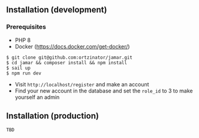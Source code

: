 ## Installation (development)

### Prerequisites

-   PHP 8
-   Docker (https://docs.docker.com/get-docker/)

```
$ git clone git@github.com:ortzinator/jamar.git
$ cd jamar && composer install && npm install
$ sail up
$ npm run dev
```

-   Visit `http://localhost/register` and make an account
-   Find your new account in the database and set the `role_id` to 3 to make yourself an admin

## Installation (production)

```
TBD
```

